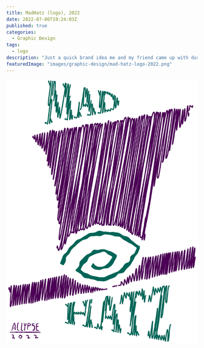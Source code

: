 ```yaml
---
title: MadHatz (logo), 2022
date: 2022-07-06T19:24:03Z
published: true
categories:
  - Graphic Design
tags:
  - logo
description: "Just a quick brand idea me and my friend came up with during a coffee talk."
featuredImage: "images/graphic-design/mad-hatz-logo-2022.png"
---
```


![MadHatz logo](images/graphic-design/mad-hatz-logo-2022.png)
